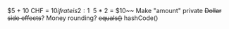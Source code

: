 $5 + 10 CHF = $10 if rate is 2:1
~~$5 * 2 = $10~~
Make "amount" private
~~Dollar side effects~~?
Money rounding?
~~equals()~~
hashCode()
